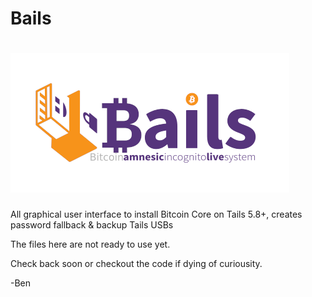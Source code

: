 # Bails
# ![image](https://github.com/BenWestgate/Bails/raw/master/docs/banner2.png)

 All graphical user interface to install Bitcoin Core on Tails 5.8+, creates password fallback & backup Tails USBs
 
 The files here are not ready to use yet.
  
 Check back soon or checkout the code if dying of curiousity.
 
 -Ben
